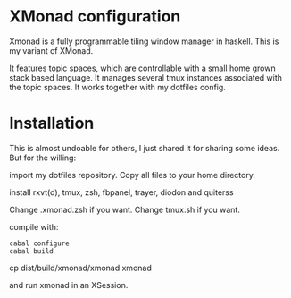 # XMonad configuration #

Xmonad is a fully programmable tiling window manager in haskell.
This is my variant of XMonad.

It features topic spaces, which are controllable with a small home grown stack based language.
It manages several tmux instances associated with the topic spaces.
It works together with my dotfiles config.

# Installation #

This is almost undoable for others, I just shared it for sharing some ideas. But for the willing:

import my dotfiles repository.
Copy all files to your home directory.

install rxvt(d), tmux, zsh, fbpanel, trayer, diodon and quiterss

Change .xmonad.zsh if you want.
Change tmux.sh if you want.

compile with:

    cabal configure
	cabal build

cp dist/build/xmonad/xmonad xmonad

and run xmonad in an XSession.
